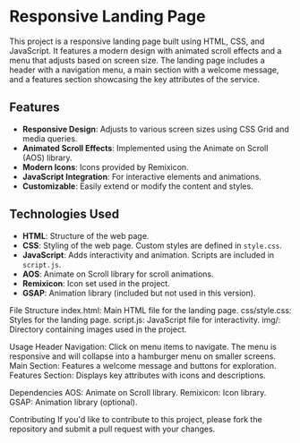 # Responsive Landing Page

This project is a responsive landing page built using HTML, CSS, and JavaScript. It features a modern design with animated scroll effects and a menu that adjusts based on screen size. The landing page includes a header with a navigation menu, a main section with a welcome message, and a features section showcasing the key attributes of the service.

## Features

- **Responsive Design**: Adjusts to various screen sizes using CSS Grid and media queries.
- **Animated Scroll Effects**: Implemented using the Animate on Scroll (AOS) library.
- **Modern Icons**: Icons provided by Remixicon.
- **JavaScript Integration**: For interactive elements and animations.
- **Customizable**: Easily extend or modify the content and styles.

## Technologies Used

- **HTML**: Structure of the web page.
- **CSS**: Styling of the web page. Custom styles are defined in `style.css`.
- **JavaScript**: Adds interactivity and animation. Scripts are included in `script.js`.
- **AOS**: Animate on Scroll library for scroll animations.
- **Remixicon**: Icon set used in the project.
- **GSAP**: Animation library (included but not used in this version).


File Structure
index.html: Main HTML file for the landing page.
css/style.css: Styles for the landing page.
script.js: JavaScript file for interactivity.
img/: Directory containing images used in the project.

Usage
Header Navigation: Click on menu items to navigate. The menu is responsive and will collapse into a hamburger menu on smaller screens.
Main Section: Features a welcome message and buttons for exploration.
Features Section: Displays key attributes with icons and descriptions.

Dependencies
AOS: Animate on Scroll library.
Remixicon: Icon library.
GSAP: Animation library (optional).

Contributing
If you'd like to contribute to this project, please fork the repository and submit a pull request with your changes.
